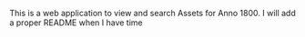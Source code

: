 This is a web application to view and search Assets for Anno 1800.
I will add a proper README when I have time
